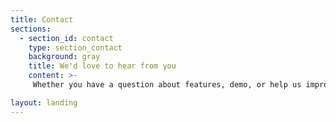 ```yaml
---
title: Contact
sections:
  - section_id: contact
    type: section_contact
    background: gray
    title: We'd love to hear from you
    content: >-
     Whether you have a question about features, demo, or help us improve our services, our team is ready to answer all your questions. Alternatively, you can always email us at testandset@main.dev . We would be happy to help!

layout: landing
---
```

